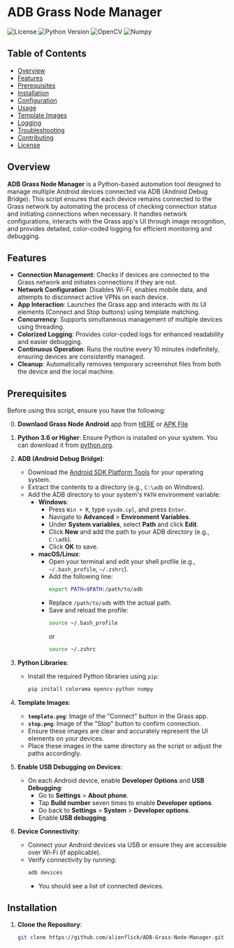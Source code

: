 # ADB Grass Node Manager

![License](https://img.shields.io/github/license/alienflick/ADB-Grass-Node-Manager)
![Python Version](https://img.shields.io/badge/python-3.6%2B-blue)
![OpenCV](https://img.shields.io/badge/OpenCV-4.5.1-green)
![Numpy](https://img.shields.io/badge/Numpy-1.19.2-green)

## Table of Contents
- [Overview](#overview)
- [Features](#features)
- [Prerequisites](#prerequisites)
- [Installation](#installation)
- [Configuration](#configuration)
- [Usage](#usage)
- [Template Images](#template-images)
- [Logging](#logging)
- [Troubleshooting](#troubleshooting)
- [Contributing](#contributing)
- [License](#license)

## Overview

**ADB Grass Node Manager** is a Python-based automation tool designed to manage multiple Android devices connected via ADB (Android Debug Bridge). This script ensures that each device remains connected to the Grass network by automating the process of checking connection status and initiating connections when necessary. It handles network configurations, interacts with the Grass app's UI through image recognition, and provides detailed, color-coded logging for efficient monitoring and debugging.

## Features

- **Connection Management**: Checks if devices are connected to the Grass network and initiates connections if they are not.
- **Network Configuration**: Disables Wi-Fi, enables mobile data, and attempts to disconnect active VPNs on each device.
- **App Interaction**: Launches the Grass app and interacts with its UI elements (Connect and Stop buttons) using template matching.
- **Concurrency**: Supports simultaneous management of multiple devices using threading.
- **Colorized Logging**: Provides color-coded logs for enhanced readability and easier debugging.
- **Continuous Operation**: Runs the routine every 10 minutes indefinitely, ensuring devices are consistently managed.
- **Cleanup**: Automatically removes temporary screenshot files from both the device and the local machine.

## Prerequisites

Before using this script, ensure you have the following:

0. **Downlaod Grass Node Android** app from [HERE](https://github.com/Widiskel/grass-mobile-node) or [APK File](https://www.mediafire.com/file/mv3dk6rcx4hqcms/Grass_Mobile_Node.apk/file)

1. **Python 3.6 or Higher**: Ensure Python is installed on your system. You can download it from [python.org](https://www.python.org/downloads/).

2. **ADB (Android Debug Bridge)**:
   - Download the [Android SDK Platform Tools](https://developer.android.com/studio/releases/platform-tools) for your operating system.
   - Extract the contents to a directory (e.g., `C:\adb` on Windows).
   - Add the ADB directory to your system's `PATH` environment variable:
     - **Windows**:
       - Press `Win + R`, type `sysdm.cpl`, and press `Enter`.
       - Navigate to **Advanced** > **Environment Variables**.
       - Under **System variables**, select **Path** and click **Edit**.
       - Click **New** and add the path to your ADB directory (e.g., `C:\adb`).
       - Click **OK** to save.
     - **macOS/Linux**:
       - Open your terminal and edit your shell profile (e.g., `~/.bash_profile`, `~/.zshrc`).
       - Add the following line:
         ```bash
         export PATH=$PATH:/path/to/adb
         ```
       - Replace `/path/to/adb` with the actual path.
       - Save and reload the profile:
         ```bash
         source ~/.bash_profile
         ```
         or
         ```bash
         source ~/.zshrc
         ```

3. **Python Libraries**:
   - Install the required Python libraries using `pip`:
     ```bash
     pip install colorama opencv-python numpy
     ```

4. **Template Images**:
   - **`template.png`**: Image of the "Connect" button in the Grass app.
   - **`stop.png`**: Image of the "Stop" button to confirm connection.
   - Ensure these images are clear and accurately represent the UI elements on your devices.
   - Place these images in the same directory as the script or adjust the paths accordingly.

5. **Enable USB Debugging on Devices**:
   - On each Android device, enable **Developer Options** and **USB Debugging**:
     - Go to **Settings** > **About phone**.
     - Tap **Build number** seven times to enable **Developer options**.
     - Go back to **Settings** > **System** > **Developer options**.
     - Enable **USB debugging**.

6. **Device Connectivity**:
   - Connect your Android devices via USB or ensure they are accessible over Wi-Fi (if applicable).
   - Verify connectivity by running:
     ```bash
     adb devices
     ```
     - You should see a list of connected devices.

## Installation

1. **Clone the Repository**:
   ```bash
   git clone https://github.com/alienflick/ADB-Grass-Node-Manager.git
